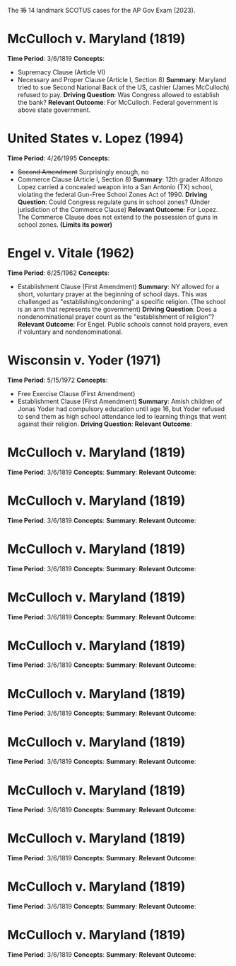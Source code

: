 The ~~15~~ 14 landmark SCOTUS cases for the AP Gov Exam (2023).

# McCulloch v. Maryland (1819)
**Time Period**: 3/6/1819
**Concepts**:
- Supremacy Clause (Article VI)
- Necessary and Proper Clause (Article I, Section 8)
**Summary**: Maryland tried to sue Second National Back of the US, cashier (James McCulloch) refused to pay.
**Driving Question**: Was Congress allowed to establish the bank?
**Relevant Outcome**: For McCulloch. Federal government is above state government.

# United States v. Lopez (1994)
**Time Period**: 4/26/1995
**Concepts**:
- ~~Second Amendment~~ Surprisingly enough, no
- Commerce Clause (Article I, Section 8)
**Summary**: 12th grader Alfonzo Lopez carried a concealed weapon into a San Antonio (TX) school, violating the federal Gun-Free School Zones Act of 1990.
**Driving Question**: Could Congress regulate guns in school zones? (Under jurisdiction of the Commerce Clause)
**Relevant Outcome**: For Lopez. The Commerce Clause does not extend to the possession of guns in school zones. **(Limits its power)**

# Engel v. Vitale (1962)
**Time Period**: 6/25/1962
**Concepts**:
- Establishment Clause (First Amendment)
**Summary**: NY allowed for a short, voluntary prayer at the beginning of school days. This was challenged as "establishing/condoning" a specific religion. (The school is an arm that represents the government)
**Driving Question**: Does a nondenominational prayer count as the "establishment of religion"?
**Relevant Outcome**: For Engel. Public schools cannot hold prayers, even if voluntary and nondenominational.

# Wisconsin v. Yoder (1971)
**Time Period**: 5/15/1972
**Concepts**:
- Free Exercise Clause (First Amendment)
- Establishment Clause (First Amendment)
**Summary**: Amish children of Jonas Yoder had compulsory education until age 16, but Yoder refused to send them as high school attendance led to learning things that went against their religion.
**Driving Question**: 
**Relevant Outcome**:

# McCulloch v. Maryland (1819)
**Time Period**: 3/6/1819
**Concepts**:
**Summary**:
**Relevant Outcome**:

# McCulloch v. Maryland (1819)
**Time Period**: 3/6/1819
**Concepts**:
**Summary**:
**Relevant Outcome**:

# McCulloch v. Maryland (1819)
**Time Period**: 3/6/1819
**Concepts**:
**Summary**:
**Relevant Outcome**:

# McCulloch v. Maryland (1819)
**Time Period**: 3/6/1819
**Concepts**:
**Summary**:
**Relevant Outcome**:

# McCulloch v. Maryland (1819)
**Time Period**: 3/6/1819
**Concepts**:
**Summary**:
**Relevant Outcome**:

# McCulloch v. Maryland (1819)
**Time Period**: 3/6/1819
**Concepts**:
**Summary**:
**Relevant Outcome**:

# McCulloch v. Maryland (1819)
**Time Period**: 3/6/1819
**Concepts**:
**Summary**:
**Relevant Outcome**:

# McCulloch v. Maryland (1819)
**Time Period**: 3/6/1819
**Concepts**:
**Summary**:
**Relevant Outcome**:

# McCulloch v. Maryland (1819)
**Time Period**: 3/6/1819
**Concepts**:
**Summary**:
**Relevant Outcome**:

# McCulloch v. Maryland (1819)
**Time Period**: 3/6/1819
**Concepts**:
**Summary**:
**Relevant Outcome**:

# McCulloch v. Maryland (1819)
**Time Period**: 3/6/1819
**Concepts**:
**Summary**:
**Relevant Outcome**:
